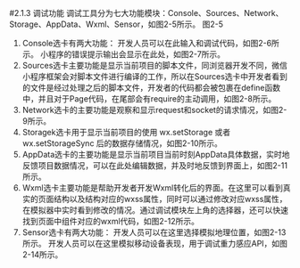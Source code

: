 #2.1.3 调试功能
调试工具分为七大功能模块：Console、Sources、Network、Storage、AppData、Wxml、Sensor，如图2-5所示。
图2-5
1. Console选卡有两大功能：
 开发人员可以在此输入和调试代码，如图2-6所示。
 小程序的错误提示输出会显示在此处，如图2-7所示。 
2. Sources选卡主要功能是显示当前项目的脚本文件，同浏览器开发不同，微信小程序框架会对脚本文件进行编译的工作，所以在Sources选卡中开发者看到的文件是经过处理之后的脚本文件，开发者的代码都会被包裹在define函数中，并且对于Page代码，在尾部会有require的主动调用，如图2-8所示。
3. Network选卡的主要功能是观察和显示request和socket的请求情况，如图2-9所示。
4. Storagek选卡用于显示当前项目的使用 wx.setStorage 或者 wx.setStorageSync 后的数据存储情况，如图2-10所示。
5. AppData选卡的主要功能是显示当前项目当前时刻AppData具体数据，实时地反馈项目数据情况，可以在此处编辑数据，并及时地反馈到界面上，如图2-11所示。
6. Wxml选卡主要功能是帮助开发者开发Wxml转化后的界面。在这里可以看到真实的页面结构以及结构对应的wxss属性，同时可以通过修改对应wxss属性，在模拟器中实时看到修改的情况。通过调试模块左上角的选择器，还可以快速找到页面中组件对应的wxml代码，如图2-12所示。
7. Sensor选卡有两大功能：
开发人员可以在这里选择模拟地理位置，如图2-13所示。
开发人员可以在这里模拟移动设备表现，用于调试重力感应API，如图2-14所示。